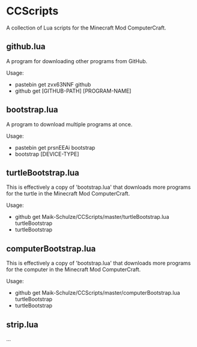 # CCScripts
A collection of Lua scripts for the Minecraft Mod ComputerCraft.

github.lua
---------

A program for downloading other programs from GitHub.

Usage:
- pastebin get zvx63NNF github
- github get [GITHUB-PATH] [PROGRAM-NAME]

bootstrap.lua
---------

A program to download multiple programs at once.

Usage:
- pastebin get prsnEEAi bootstrap
- bootstrap [DEVICE-TYPE]

turtleBootstrap.lua
---------

This is effectively a copy of 'bootstrap.lua'
that downloads more programs for the turtle
in the Minecraft Mod ComputerCraft.

Usage:
- github get Maik-Schulze/CCScripts/master/turtleBootstrap.lua turtleBootstrap
- turtleBootstrap

computerBootstrap.lua
---------

This is effectively a copy of 'bootstrap.lua'
that downloads more programs for the computer
in the Minecraft Mod ComputerCraft.

Usage:
- github get Maik-Schulze/CCScripts/master/computerBootstrap.lua turtleBootstrap
- turtleBootstrap

strip.lua
---------

...
